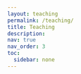```yaml
---
layout: teaching
permalink: /teaching/
title: Teaching
description: 
nav: true
nav_order: 3
toc:
  sidebar: none
---
```


